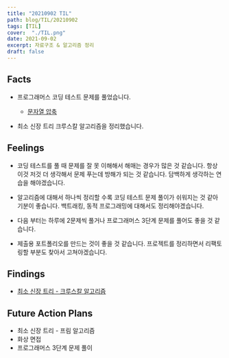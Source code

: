 ```yaml
---
title: "20210902 TIL"
path: blog/TIL/20210902
tags: [TIL]
cover:  "./TIL.png"
date: 2021-09-02
excerpt: 자료구조 & 알고리즘 정리
draft: false
---
```


## Facts

* 프로그래머스 코딩 테스트 문제를 풀었습니다.
    * [문자열 압축](https://programmers.co.kr/learn/courses/30/lessons/60057)

* 최소 신장 트리 크루스칼 알고리즘을 정리했습니다. 

## Feelings

* 코딩 테스트를 풀 때 문제를 잘 못 이해해서 해매는 경우가 많은 것 같습니다. 항상 이것 저것 더 생각해서 문제 푸는데 방해가 되는 것 같습니다. 담백하게 생각하는 연습을 해야겠습니다. 

* 알고리즘에 대해서 하나씩 정리할 수록 코딩 테스트 문제 풀이가 쉬워지는 것 같아 기분이 좋습니다. 백트래킹, 동적 프로그래밍에 대해서도 정리해야겠습니다. 

* 다음 부터는 하루에 2문제씩 풀거나 프로그래머스 3단계 문제를 풀어도 좋을 것 같습니다. 

* 제출용 포트폴리오를 만드는 것이 좋을 것 같습니다. 프로젝트를 정리하면서 리팩토링할 부분도 찾아서 고쳐야겠습니다. 

## Findings

* [최소 신장 트리 - 크루스칼 알고리즘](https://hyejineee.github.io/blog/ds-mts-kruskal)


## Future Action Plans

* 최소 신장 트리 - 프림 알고리즘 
* 화상 면접 
* 프로그래머스 3단계 문제 풀이 





